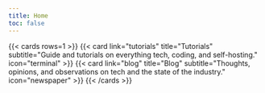```yaml
---
title: Home
toc: false
---
```


{{< cards rows=1 >}}
    {{< card link="tutorials" title="Tutorials" subtitle="Guide and tutorials on everything tech, coding, and self-hosting." icon="terminal" >}}
    {{< card link="blog" title="Blog" subtitle="Thoughts, opinions, and observations on tech and the state of the industry." icon="newspaper" >}}
{{< /cards >}}
